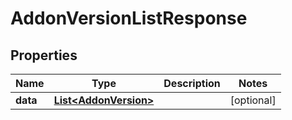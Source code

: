 

# AddonVersionListResponse


## Properties

Name | Type | Description | Notes
------------ | ------------- | ------------- | -------------
**data** | [**List&lt;AddonVersion&gt;**](AddonVersion.md) |  |  [optional]



